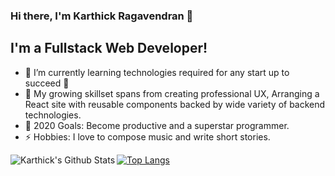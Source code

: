 ### Hi there, I'm Karthick Ragavendran 👋

## I'm a Fullstack Web Developer!
- 🌱 I’m currently learning technologies required for any start up to succeed 🤣
- 🔭 My growing skillset spans from creating professional UX, Arranging a React site with reusable components backed by wide variety of backend technologies.
- 🥅 2020 Goals: Become productive and a superstar programmer.
- ⚡ Hobbies: I love to compose music and write short stories.


<img align="left" alt="Karthick's Github Stats" src="https://github-readme-stats.vercel.app/api?username=karthickthankyou&show_icons=true&hide_border=true" />

[![Top Langs](https://github-readme-stats.vercel.app/api/top-langs/?username=karthickthankyou&layout=compact)](https://github.com/karthickthankyou/github-readme-stats)
